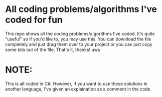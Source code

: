 # All coding problems/algorithms I've coded for fun
This repo shows all the coding problems/algorithms I've coded. It's quite "useful" so if you'd like to, you may use this. You can download the file completely and just drag them over to your project or you can just copy some bits out of the file. That's it, thanks! uwu

# NOTE:
This is all coded in C#. However, if you want to use these solutions in another language, I've given an explaination as a comment in the code.
